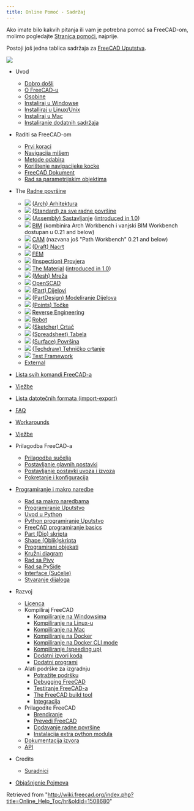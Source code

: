 ```yaml
---
title: Online Pomoć - Sadržaj
---
```

Ako imate bilo kakvih pitanja ili vam je potrebna pomoć sa FreeCAD-om, molimo pogledajte [Stranica pomoći](/Help/hr "Help/hr"), najprije.

Postoji još jedna tablica sadržaja za [FreeCAD Uputstva](/Manual:Introduction/hr "Manual:Introduction/hr").

![](/images/Online_Help_Toc.svg)

* Uvod
  + [Dobro došli](/Online_Help_Startpage/hr "Online Help Startpage/hr")
  + [O FreeCAD-u](/About_FreeCAD/hr "About FreeCAD/hr")
  + [Osobine](/Feature_list/hr "Feature list/hr")
  + [Instaliraj u Windowse](/Install_on_Windows/hr "Install on Windows/hr")
  + [Installiraj u Linux/Unix](/Install_on_Linux/hr "Install on Linux/hr")
  + [Instaliraj u Mac](/Install_on_Mac/hr "Install on Mac/hr")
  + [Instaliranje dodatnih sadržaja](/Installing/hr "Installing/hr")

* Raditi sa FreeCAD-om
  + [Prvi koraci](/Getting_started/hr "Getting started/hr")
  + [Navigacija mišem](/index.php?title=Mouse_nvigation/hr&action=edit&redlink=1 "Mouse nvigation/hr (page does not exist)")
  + [Metode odabira](/Selection_methods/hr "Selection methods/hr")
  + [Korištenje navigacijeke kocke](/Navigation_Cube/hr "Navigation Cube/hr")
  + [FreeCAD Dokument](/Document_structure/hr "Document structure/hr")
  + [Rad sa parametrijskim objektima](/Property_editor/hr "Property editor/hr")

* The [Radne površine](/Workbenches/hr "Workbenches/hr")
  + ![](/images/Workbench_Arch.svg) [(Arch) Arhitektura](/Arch_Workbench/hr "Arch Workbench/hr")
  + ![](/images/Freecad.svg) [(Standard) za sve radne površine](/Std_Base "Std Base")
  + ![](/images/Workbench_Assembly.svg) [(Assembly) Sastavljanje](/Assembly_Workbench "Assembly Workbench") ([introduced in 1.0](/Release_notes_1.0 "Release notes 1.0"))
  + ![](/images/Workbench_BIM.svg) [BIM](/BIM_Workbench "BIM Workbench") (kombinira Arch Workbench i vanjski BIM Workbench dostupan u 0.21 and below)
  + ![](/images/Workbench_CAM.svg) [CAM](/CAM_Workbench "CAM Workbench") (nazvana još "Path Workbench" 0.21 and below)
  + ![](/images/Workbench_Draft.svg) [(Draft) Nacrt](/Draft_Workbench "Draft Workbench")
  + ![](/images/Workbench_FEM.svg) [FEM](/FEM_Workbench "FEM Workbench")
  + ![](/images/Workbench_Inspection.svg) [(Inspection) Provjera](/Inspection_Workbench "Inspection Workbench")
  + ![](/images/Workbench_Material.svg) [The Material](/Material_Workbench "Material Workbench") ([introduced in 1.0](/Release_notes_1.0 "Release notes 1.0"))
  + ![](/images/Workbench_Mesh.svg) [(Mesh) Mreža](/Mesh_Workbench "Mesh Workbench")
  + ![](/images/Workbench_OpenSCAD.svg) [OpenSCAD](/OpenSCAD_Workbench "OpenSCAD Workbench")
  + ![](/images/Workbench_Part.svg) [(Part) Dijelovi](/Part_Workbench "Part Workbench")
  + ![](/images/Workbench_PartDesign.svg) [(PartDesign) Modeliranje Dijelova](/PartDesign_Workbench "PartDesign Workbench")
  + ![](/images/Workbench_Points.svg) [(Points) Točke](/Points_Workbench "Points Workbench")
  + ![](/images/Workbench_Reverse_Engineering.svg) [Reverse Engineering](/Reverse_Engineering_Workbench "Reverse Engineering Workbench")
  + ![](/images/Workbench_Robot.svg) [Robot](/Robot_Workbench "Robot Workbench")
  + ![](/images/Workbench_Sketcher.svg) [(Sketcher) Crtač](/Sketcher_Workbench "Sketcher Workbench")
  + ![](/images/Workbench_Spreadsheet.svg) [(Spreadsheet) Tabela](/Spreadsheet_Workbench "Spreadsheet Workbench")
  + ![](/images/Workbench_Surface.svg) [(Surface) Površina](/Surface_Workbench "Surface Workbench")
  + ![](/images/Workbench_TechDraw.svg) [(Techdraw) Tehničko crtanje](/TechDraw_Workbench "TechDraw Workbench")
  + ![](/images/Workbench_Test.svg) [Test Framework](/Testing "Testing")
  + [External](/External_workbenches "External workbenches")

* [Lista svih komandi FreeCAD-a](/List_of_Commands/hr "List of Commands/hr")
* [Vježbe](/Tutorials/hr "Tutorials/hr")

* [Lista datotečnih formata (import-export)](/Import_Export "Import Export")

* [FAQ](/Frequently_asked_questions "Frequently asked questions")

* [Workarounds](/Workarounds "Workarounds")

* [Vježbe](/Tutorials "Tutorials")

* Prilagodba FreeCAD-a
  + [Prilagodba sučelja](/Interface_Customization/hr "Interface Customization/hr")
  + [Postavljanje glavnih postavki](/Preferences_Editor/hr "Preferences Editor/hr")
  + [Postavljanje postavki uvoza i izvoza](/Import_Export_Preferences/hr "Import Export Preferences/hr")
  + [Pokretanje i konfiguracija](/Start_up_and_Configuration "Start up and Configuration")

* [Programiranje i makro naredbe](/Scripting_and_macros "Scripting and macros")
  + [Rad sa makro naredbama](/Macros "Macros")
  + [Programiranje Uputstvo](/Scripts "Scripts")
  + [Uvod u Python](/Introduction_to_Python "Introduction to Python")
  + [Python programiranje Uputstvo](/Python_scripting_tutorial "Python scripting tutorial")
  + [FreeCAD programiranje basics](/FreeCAD_Scripting_Basics "FreeCAD Scripting Basics")
  + [Part (Dio) skripta](/Part_scripting "Part scripting")
  + [Shape (Oblik)skripta](/Topological_data_scripting "Topological data scripting")
  + [Programirani objekati](/Scripted_objects "Scripted objects")
  + [Kružni diagram](/Scenegraph "Scenegraph")
  + [Rad sa Pivy](/Pivy "Pivy")
  + [Rad sa PySide](/PySide "PySide")
  + [Interface (Sučelje)](/Interface_creation "Interface creation")
  + [Stvaranje dijaloga](/Dialog_creation "Dialog creation")

* Razvoj
  + [Licenca](/Licence "Licence")
  + Kompiliraj FreeCAD
    - [Kompiliranje na Windowsima](/Compile_on_Windows/hr "Compile on Windows/hr")
    - [Kompiliranje na Linux-u](/Compile_on_Linux "Compile on Linux")
    - [Kompiliranje na Mac](/Compile_on_MacOS/hr "Compile on MacOS/hr")
    - [Kompiliranje na Docker](/Compile_on_Docker "Compile on Docker")
    - [Kompiliranje na Docker CLI mode](/FreeCAD_Docker_CLI_mode "FreeCAD Docker CLI mode")
    - [Kompiliranje (speeding up)](/Compiling_(Speeding_up) "Compiling (Speeding up)")
    - [Dodatni izvori koda](/Third_Party_Libraries "Third Party Libraries")
    - [Dodatni programi](/Third_Party_Tools "Third Party Tools")
  + Alati podrške za izgradnju
    - [Potražite podršku](/Tracker "Tracker")
    - [Debugging FreeCAD](/Debugging/hr "Debugging/hr")
    - [Testiranje FreeCAD-a](/Testing "Testing")
    - [The FreeCAD build tool](/FreeCAD_Build_Tool "FreeCAD Build Tool")
    - [Integracija](/Continuous_Integration "Continuous Integration")
  + Prilagodite FreeCAD
    - [Brendiranje](/Branding/hr "Branding/hr")
    - [Prevedi FreeCAD](/Localisation/hr "Localisation/hr")
    - [Dodavanje radne površine](/Workbench_creation "Workbench creation")
    - [Instalacija extra python modula](/Extra_python_modules "Extra python modules")
  + [Dokumentacija izvora](/Source_documentation/hr "Source documentation/hr")
  + [API](https://www.freecadweb.org/api/)

* Credits
  + [Suradnici](/Contributors/hr "Contributors/hr")

* [Objašnjenje Pojmova](/Glossary/hr "Glossary/hr")

Retrieved from "<http://wiki.freecad.org/index.php?title=Online_Help_Toc/hr&oldid=1508680>"